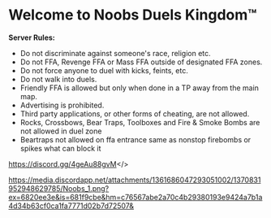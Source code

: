 # Welcome to Noobs Duels Kingdom™


**Server Rules:**
* Do not discriminate against someone's race, religion etc.
* Do not FFA, Revenge FFA or Mass FFA outside of designated FFA zones.
* Do not force anyone to duel with kicks, feints, etc.
* Do not walk into duels.
* Friendly FFA is allowed but only when done in a TP away from the main map.
* Advertising is prohibited.
* Third party applications, or other forms of cheating, are not allowed.
* Rocks, Crossbows, Bear Traps, Toolboxes and Fire & Smoke Bombs are not allowed in duel zone
* Beartraps not allowed on ffa entrance same as nonstop firebombs or spikes what can block it

<a id="Noobs Duels Kingdom Discord Server">https://discord.gg/4geAu88gvM</>

https://media.discordapp.net/attachments/1361686047293051002/1370831952948629785/Noobs_1.png?ex=6820ee3e&is=681f9cbe&hm=c76567abe2a70c4b29380193e9424a7b1a4d34b63cf0ca1fa7771d02b7d72507&
